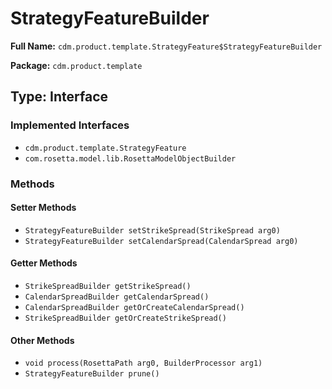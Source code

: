# StrategyFeatureBuilder

**Full Name:** `cdm.product.template.StrategyFeature$StrategyFeatureBuilder`

**Package:** `cdm.product.template`

## Type: Interface

### Implemented Interfaces

- `cdm.product.template.StrategyFeature`
- `com.rosetta.model.lib.RosettaModelObjectBuilder`

### Methods

#### Setter Methods

- `StrategyFeatureBuilder setStrikeSpread(StrikeSpread arg0)`
- `StrategyFeatureBuilder setCalendarSpread(CalendarSpread arg0)`

#### Getter Methods

- `StrikeSpreadBuilder getStrikeSpread()`
- `CalendarSpreadBuilder getCalendarSpread()`
- `CalendarSpreadBuilder getOrCreateCalendarSpread()`
- `StrikeSpreadBuilder getOrCreateStrikeSpread()`

#### Other Methods

- `void process(RosettaPath arg0, BuilderProcessor arg1)`
- `StrategyFeatureBuilder prune()`

